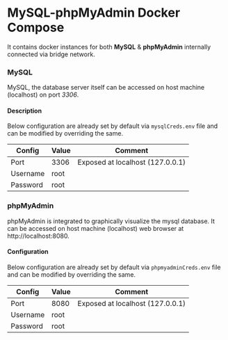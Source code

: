 # MySQL-phpMyAdmin Docker Compose
It contains docker instances for both **MySQL** & **phpMyAdmin** internally connected via bridge network.

### MySQL
MySQL, the database server itself can be accessed on host machine (localhost) on port _3306_.

#### Description
Below configuration are already set by default via `mysqlCreds.env` file and can be modified by overriding the same.

| Config   | Value | Comment                          |
| -------- | ----- | -------------------------------- |
| Port     | 3306  | Exposed at localhost (127.0.0.1) |
| Username | root  |                                  |
| Password | root  |                                  |

### phpMyAdmin
phpMyAdmin is integrated to graphically visualize the mysql database.
It can be accessed on host machine (localhost) web browser at http://localhost:8080.

#### Configuration
Below configuration are already set by default via `phpmyadminCreds.env` file and can be modified by overriding the same.

| Config   | Value | Comment                          |
| -------- | ----- | -------------------------------- |
| Port     | 8080  | Exposed at localhost (127.0.0.1) |
| Username | root  |                                  |
| Password | root  |                                  |
